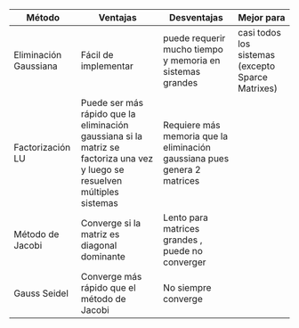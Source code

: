 | Método                | Ventajas                                                                                                                    | Desventajas                                                              | Mejor para                                        |
|-----------------------|-----------------------------------------------------------------------------------------------------------------------------|--------------------------------------------------------------------------|---------------------------------------------------|
| Eliminación Gaussiana | Fácil de implementar                                                                                                        | puede requerir mucho tiempo y memoria en sistemas grandes                | casi todos los sistemas (excepto Sparce Matrixes) |
| Factorización LU      | Puede ser más rápido que la eliminación gaussiana si la matriz se factoriza una vez y luego se resuelven múltiples sistemas | Requiere más memoria que la eliminación gaussiana pues genera 2 matrices |
| Método de Jacobi      | Converge si la matriz es diagonal dominante                                                                                 | Lento para matrices grandes , puede no converger                         |
| Gauss Seidel          | Converge más rápido que el método de Jacobi                                                                                 | No siempre converge                                                      |

